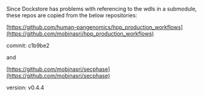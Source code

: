 Since Dockstore has problems with referencing to the wdls in a submodule, these repos are copied from the below repositories:

[https://github.com/human-pangenomics/hpp_production_workflows](https://github.com/mobinasri/hpp_production_workflows)

commit: c1b9be2 

and

[https://github.com/mobinasri/secphase](https://github.com/mobinasri/secphase)

version: v0.4.4
